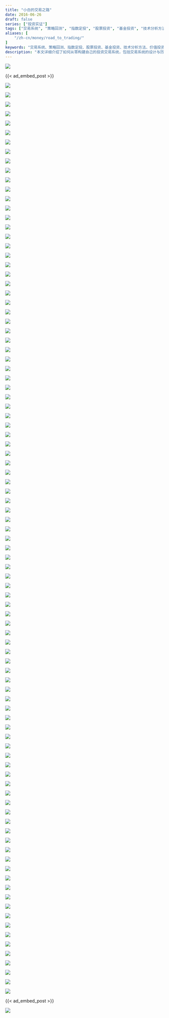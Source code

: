 ```yaml
---
title: "小白的交易之路"
date: 2016-06-26
draft: false
series: ["投资实证"]
tags: ["交易系统", "策略回测", "指数定投", "股票投资", "基金投资", "技术分析方法", "价值投资", "交易心理", "设计技术指标", "止损", "资产相关度", "大类资产配置", "海龟交易系统", "双均线交易系统", "风险管理", "交易日记"]
aliases: [
    "/zh-cn/money/road_to_trading/"
]
keywords: "交易系统、策略回测、指数定投、股票投资、基金投资、技术分析方法、价值投资、交易心理、设计技术指标、止损、资产相关度、大类资产配置、海龟交易系统、双均线交易系统、风险管理、交易日记"
description: "本文详细介绍了如何从零构建自己的投资交易系统，包括交易系统的设计与历史回测、股票基金投资基本知识、技术分析与基本面分析的区别、投资交易的心理建设、交易仓位的资金管理及风险管理、止损点的设置、大类资产相关度的分析与配置、海龟交易系统与双均线交易系统的介绍，最后介绍了交易日记的详细编写过程，致力于提高你的股票基金交易能力的建设"
---
```


![](https://img.bmpi.dev/road-to-trade.001.png)

{{< ad_embed_post >}}

![](https://img.bmpi.dev/road-to-trade.002.png)

![](https://img.bmpi.dev/road-to-trade.003.png)

![](https://img.bmpi.dev/road-to-trade.004.png)

![](https://img.bmpi.dev/road-to-trade.005.png)

![](https://img.bmpi.dev/road-to-trade.006.png)

![](https://img.bmpi.dev/road-to-trade.007.png)

![](https://img.bmpi.dev/road-to-trade.008.png)

![](https://img.bmpi.dev/road-to-trade.009.png)

![](https://img.bmpi.dev/road-to-trade.010.png)

![](https://img.bmpi.dev/road-to-trade.011.png)

![](https://img.bmpi.dev/road-to-trade.012.png)

![](https://img.bmpi.dev/road-to-trade.013.png)

![](https://img.bmpi.dev/road-to-trade.014.png)

![](https://img.bmpi.dev/road-to-trade.015.png)

![](https://img.bmpi.dev/road-to-trade.016.png)

![](https://img.bmpi.dev/road-to-trade.017.png)

![](https://img.bmpi.dev/road-to-trade.018.png)

![](https://img.bmpi.dev/road-to-trade.019.png)

![](https://img.bmpi.dev/road-to-trade.020.png)

![](https://img.bmpi.dev/road-to-trade.021.png)

![](https://img.bmpi.dev/road-to-trade.022.png)

![](https://img.bmpi.dev/road-to-trade.023.png)

![](https://img.bmpi.dev/road-to-trade.024.png)

![](https://img.bmpi.dev/road-to-trade.025.png)

![](https://img.bmpi.dev/road-to-trade.026.png)

![](https://img.bmpi.dev/road-to-trade.027.png)

![](https://img.bmpi.dev/road-to-trade.028.png)

![](https://img.bmpi.dev/road-to-trade.029.png)

![](https://img.bmpi.dev/road-to-trade.030.png)

![](https://img.bmpi.dev/road-to-trade.031.png)

![](https://img.bmpi.dev/road-to-trade.032.png)

![](https://img.bmpi.dev/road-to-trade.033.png)

![](https://img.bmpi.dev/road-to-trade.034.png)

![](https://img.bmpi.dev/road-to-trade.035.png)

![](https://img.bmpi.dev/road-to-trade.036.png)

![](https://img.bmpi.dev/road-to-trade.037.png)

![](https://img.bmpi.dev/road-to-trade.038.png)

![](https://img.bmpi.dev/road-to-trade.039.png)

![](https://img.bmpi.dev/road-to-trade.040.png)

![](https://img.bmpi.dev/road-to-trade.041.png)

![](https://img.bmpi.dev/road-to-trade.042.png)

![](https://img.bmpi.dev/road-to-trade.043.png)

![](https://img.bmpi.dev/road-to-trade.044.png)

![](https://img.bmpi.dev/road-to-trade.045.png)

![](https://img.bmpi.dev/road-to-trade.046.png)

![](https://img.bmpi.dev/road-to-trade.047.png)

![](https://img.bmpi.dev/road-to-trade.048.png)

![](https://img.bmpi.dev/road-to-trade.049.png)

![](https://img.bmpi.dev/road-to-trade.050.png)

![](https://img.bmpi.dev/road-to-trade.051.png)

![](https://img.bmpi.dev/road-to-trade.052.png)

![](https://img.bmpi.dev/road-to-trade.053.png)

![](https://img.bmpi.dev/road-to-trade.054.png)

![](https://img.bmpi.dev/road-to-trade.055.png)

![](https://img.bmpi.dev/road-to-trade.056.png)

![](https://img.bmpi.dev/road-to-trade.057.png)

![](https://img.bmpi.dev/road-to-trade.058.png)

![](https://img.bmpi.dev/road-to-trade.059.png)

![](https://img.bmpi.dev/road-to-trade.060.png)

![](https://img.bmpi.dev/road-to-trade.061.png)

![](https://img.bmpi.dev/road-to-trade.062.png)

![](https://img.bmpi.dev/road-to-trade.063.png)

![](https://img.bmpi.dev/road-to-trade.064.png)

![](https://img.bmpi.dev/road-to-trade.065.png)

![](https://img.bmpi.dev/road-to-trade.066.png)

![](https://img.bmpi.dev/road-to-trade.067.png)

![](https://img.bmpi.dev/road-to-trade.068.png)

![](https://img.bmpi.dev/road-to-trade.069.png)

![](https://img.bmpi.dev/road-to-trade.070.png)

![](https://img.bmpi.dev/road-to-trade.071.png)

![](https://img.bmpi.dev/road-to-trade.072.png)

![](https://img.bmpi.dev/road-to-trade.073.png)

![](https://img.bmpi.dev/road-to-trade.074.png)

![](https://img.bmpi.dev/road-to-trade.075.png)

![](https://img.bmpi.dev/road-to-trade.076.png)

![](https://img.bmpi.dev/road-to-trade.077.png)

![](https://img.bmpi.dev/road-to-trade.078.png)

![](https://img.bmpi.dev/road-to-trade.079.png)

![](https://img.bmpi.dev/road-to-trade.080.png)

![](https://img.bmpi.dev/road-to-trade.081.png)

![](https://img.bmpi.dev/road-to-trade.082.png)

![](https://img.bmpi.dev/road-to-trade.083.png)

![](https://img.bmpi.dev/road-to-trade.084.png)

![](https://img.bmpi.dev/road-to-trade.085.png)

![](https://img.bmpi.dev/road-to-trade.086.png)

![](https://img.bmpi.dev/road-to-trade.087.png)

![](https://img.bmpi.dev/road-to-trade.088.png)

![](https://img.bmpi.dev/road-to-trade.089.png)

![](https://img.bmpi.dev/road-to-trade.090.png)

![](https://img.bmpi.dev/road-to-trade.091.png)

![](https://img.bmpi.dev/road-to-trade.092.png)

![](https://img.bmpi.dev/road-to-trade.093.png)

![](https://img.bmpi.dev/road-to-trade.094.png)

![](https://img.bmpi.dev/road-to-trade.095.png)

![](https://img.bmpi.dev/road-to-trade.096.png)

![](https://img.bmpi.dev/road-to-trade.097.png)

![](https://img.bmpi.dev/road-to-trade.098.png)

{{< ad_embed_post >}}

![](https://img.bmpi.dev/road-to-trade.099.png)
